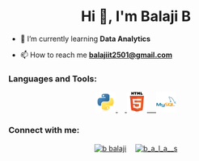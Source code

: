 <h1 align="center">Hi 👋, I'm Balaji B</h1>

- 🌱 I’m currently learning **Data Analytics**

- 📫 How to reach me **balajiit2501@gmail.com**



<h3 align="left">Languages and Tools:</h3>
<p align="center"> <a href="https://www.python.org" target="_blank" rel="noreferrer"><img src="https://raw.githubusercontent.com/devicons/devicon/master/icons/python/python-original.svg" alt="python" width="40" height="40"/> </a>&emsp;<a href="https://www.w3.org/html/" target="_blank" rel="noreferrer"> <img src="https://raw.githubusercontent.com/devicons/devicon/master/icons/html5/html5-original-wordmark.svg" alt="html5" width="40" height="40"/> </a> <a href="https://www.mysql.com/" target="_blank" rel="noreferrer">&emsp;<img src="https://raw.githubusercontent.com/devicons/devicon/master/icons/mysql/mysql-original-wordmark.svg" alt="mysql" width="40" height="40"/> </a>  </p>

<h3 align="left">Connect with me:</h3>

<p align="center">
<a href="https://www.linkedin.com/in/balaji011" target="blank"><img align="center" src="https://raw.githubusercontent.com/rahuldkjain/github-profile-readme-generator/master/src/images/icons/Social/linked-in-alt.svg" alt="b balaji" height="30" width="40" /></a>&emsp;
<a href="https://instagram.com/b_a_l_a__s" target="blank"><img align="center" src="https://raw.githubusercontent.com/rahuldkjain/github-profile-readme-generator/master/src/images/icons/Social/instagram.svg" alt="b_a_l_a__s" height="30" width="40" /></a>
</p>

